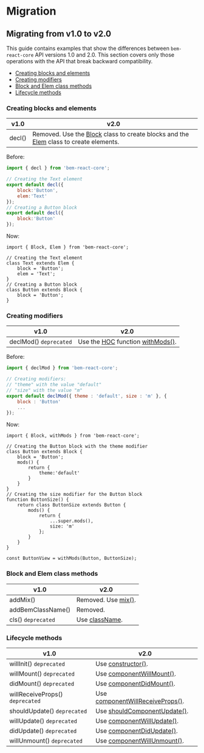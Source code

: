 # Migration

## Migrating from v1.0 to v2.0

This guide contains examples that show the differences between `bem-react-core` API versions 1.0 and 2.0. This section covers only those operations with the API that break backward compatibility.

* [Creating blocks and elements](#creating-blocks-and-elements)
* [Creating modifiers](#creating-modifiers)
* [Block and Elem class methods](#block-and-elem-class-methods)
* [Lifecycle methods](#lifecycle-methods)

### Creating blocks and elements

| v1.0 | v2.0 |
| ---- | ---- |
| decl() | Removed. Use the [Block](REFERENCE.md#block) class to create blocks and the [Elem](REFERENCE.md#elem) class to create elements. |

Before:

```jsx
import { decl } from 'bem-react-core';

// Creating the Text element
export default decl({
    block:'Button',
    elem:'Text'
});
// Creating a Button block
export default decl({
    block:'Button'
});
```

Now:

```tsx
import { Block, Elem } from 'bem-react-core';

// Creating the Text element
class Text extends Elem {
    block = 'Button';
    elem = 'Text';
}
// Creating a Button block
class Button extends Block {
    block = 'Button';
}
```

### Creating modifiers

| v1.0 | v2.0 |
| ---- | ---- |
| declMod() `deprecated` | Use the [HOC](https://reactjs.org/docs/higher-order-components.html) function [withMods()](REFERENCE.md#withmods). |

Before:

```jsx
import { declMod } from 'bem-react-core';

// Creating modifiers: 
// "theme" with the value "default"
// "size" with the value "m"
export default declMod({ theme : 'default', size : 'm' }, {
    block : 'Button'
    ...
});
```

Now:

```tsx
import { Block, withMods } from 'bem-react-core';

// Creating the Button block with the theme modifier
class Button extends Block {
    block = 'Button';
    mods() {
        return {
            theme:'default'
        }
    }
}
// Creating the size modifier for the Button block
function ButtonSize() {
    return class ButtonSize extends Button {
        mods() {
            return {
                ...super.mods(),
                size: 'm'
            };
        }
    }
}

const ButtonView = withMods(Button, ButtonSize);
```

### Block and Elem class methods

| v1.0 | v2.0 |
| ---- | ---- |
| addMix() | Removed. Use [mix()](REFERENCE.md#mix). |
| addBemClassName() | Removed. |
| cls() `deprecated` | Use [className](REFERENCE.md#classname). |

### Lifecycle methods

| v1.0 | v2.0 |
| ---- | ---- |
| willInit() `deprecated` | Use [constructor()](https://reactjs.org/docs/react-component.html#constructor). |
| willMount() `deprecated` | Use [componentWillMount()](https://reactjs.org/docs/react-component.html#unsafe_contentwillmount). |
| didMount() `deprecated` | Use [componentDidMount()](https://reactjs.org/docs/react-component.html#componentdidmount). |
| willReceiveProps() `deprecated` | Use [componentWillReceiveProps()](https://reactjs.org/docs/react-component.html#unsafe_componentwillreceiveprops). |
| shouldUpdate() `deprecated` | Use [shouldComponentUpdate()](https://reactjs.org/docs/react-component.html#shouldcomponentupdate). |
| willUpdate() `deprecated` | Use [componentWillUpdate()](https://reactjs.org/docs/react-component.html#unsafe_contentwillupdate). |
| didUpdate() `deprecated` | Use [componentDidUpdate()](https://reactjs.org/docs/react-component.html#componentdidupdate). |
| willUnmount() `deprecated` | Use [componentWillUnmount()](https://reactjs.org/docs/react-component.html#componentwillunmount). |
